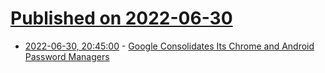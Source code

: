 # [Published on 2022-06-30](index.md)

* [2022-06-30, 20:45:00](https://tech.slashdot.org/story/22/06/30/1745225/google-consolidates-its-chrome-and-android-password-managers?utm_source=rss1.0mainlinkanon&utm_medium=feed) - [Google Consolidates Its Chrome and Android Password Managers](https://tech.slashdot.org/story/22/06/30/1745225/google-consolidates-its-chrome-and-android-password-managers?utm_source=rss1.0mainlinkanon&utm_medium=feed)
